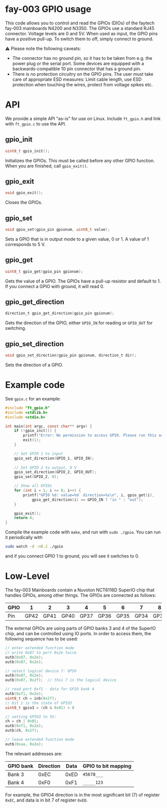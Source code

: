 # fay-003 GPIO usage

This code allows you to control and read the GPIOs (DIOs) of the faytech fay-003 mainboards N4200 and N3350. The GPIOs use a standard RJ45 connector. Voltage levels are 0 and 5V. When used as input, the GPIO pins have a positive pull-up. To switch them to off, simply connect to ground.

:warning: Please note the following caveats:
* The connector has no ground pin, so it has to be taken from e.g. the power plug or the serial port. Some devices are equipped with a backwards-compatible 10 pin connector that has a ground pin.
* There is no protection circuitry on the GPIO pins. The user must take care of appropriate ESD measures: Limit cable length, use ESD protection when touching the wires, protect from voltage spikes etc.

# API

We provide a simple API "as-is" for use on Linux. Include `ft_gpio.h` and link with `ft_gpio.c` to use the API.

## gpio_init
```c
uint8_t gpio_init();
```
Initializes the GPIOs. This must be called before any other GPIO function. When you are finished, call `gpio_exit()`.

## gpio_exit
```c
void gpio_exit();
```
Closes the GPIOs.

## gpio_set
```c
void gpio_set(gpio_pin gpionum, uint8_t value);
```
Sets a GPIO that is in output mode to a given value, 0 or 1. A value of 1 corresponds to 5 V.

## gpio_get
```c
uint8_t gpio_get(gpio_pin gpionum);
```
Gets the value of a GPIO. The GPIOs have a pull-up resistor and default to 1. If you connect a GPIO with ground, it will read 0.

## gpio_get_direction
```c
direction_t gpio_get_direction(gpio_pin gpionum);
```
Gets the direction of the GPIO, either `GPIO_IN` for reading or `GPIO_OUT` for switching.

## gpio_set_direction
```c
void gpio_set_direction(gpio_pin gpionum, direction_t dir);
```
Sets the direction of a GPIO.

# Example code

See `gpio.c` for an example:

```c
#include "ft_gpio.h"
#include <stdlib.h>
#include <stdio.h>

int main(int argc, const char** argv) {
    if (!gpio_init()) {
        printf("Error: No permission to access GPIO. Please run this as root.\n");
        exit(1);
    }

    // Set GPIO 1 to input
    gpio_set_direction(GPIO_1, GPIO_IN);
    
    // Set GPIO 2 to output, 0 V
    gpio_set_direction(GPIO_2, GPIO_OUT);
    gpio_set(GPIO_2, 0);

    // Show all GPIOs
    for (int i = 1; i <= 8; i++) {
        printf("GPIO %d: value=%d  direction=%s\n", i, gpio_get(i),
            gpio_get_direction(i) == GPIO_IN ? "in " : "out");
    }

    gpio_exit();
    return 0;
}
```

Compile the example code with `make`, and run with `sudo ./gpio`. You can run it periodically with
```bash
sudo watch -d -n0.2 ./gpio
```
and if you connect GPIO 1 to ground, you will see it switches to 0.

# Low-Level
The fay-003 Mainboards contain a Nuvoton NCT6116D SuperIO chip that handles GPIOs, among other things. The GPIOs are connected as follows:

GPIO | 1    | 2    | 3    | 4    |  5   | 6    | 7    | 8
-----|------|------|------|------|------|------|------|------
Pin  | GP42 | GP41 | GP40 | GP37 | GP36 | GP35 | GP34 | GP33

The external GPIOs are using parts of GPIO banks 3 and 4 of the SuperIO chip, and can be controlled using IO ports. In order to access them, the following sequence has to be used:

```c
// enter extended function mode
// write 0x87 to port 0x2e twice
outb(0x87, 0x2e);
outb(0x87, 0x2e);

// select logical device 7: GPIO
outb(0x07, 0x2e);
outb(0x07, 0x2f);  // this 7 is the logical device

// read port 0xf1 - data for GPIO bank 4
outb(0xf1, 0x2e);
uint8_t ch = inb(0x2f);
// bit 1 is the state of GPIO3
uint8_t gpio3 = (ch & 0x01) > 0 

// setting GPIO3 to 5V:
ch = ch | 0x01;
outb(0xf1, 0x2e);
outb(ch, 0x2f);

// leave extended function mode
outb(0xaa, 0x2e);
```

The relevant addresses are:

GPIO bank | Direction | Data | GPIO to bit mapping
----------|-----------|------|---------------------
Bank 3    | 0xEC      | 0xED | `45678___`
Bank 4    | 0xF0      | 0xF1 | `_____123`

For example, the GPIO4 direction is in the most significant bit (7) of register `0xEC`, and data is in bit 7 of register `0xED`.